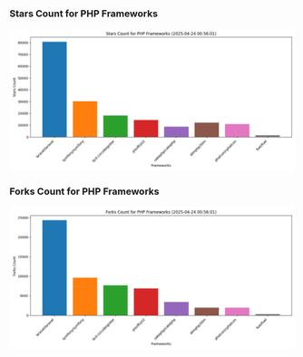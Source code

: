 ### Stars Count for PHP Frameworks

![Stars Chart](./archive/charts/20250424005601_stars_count.png)

### Forks Count for PHP Frameworks

![Forks Chart](./archive/charts/20250424005601_forks_count.png)

